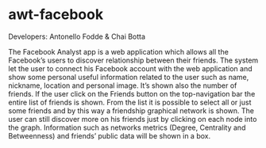 # awt-facebook
Developers: Antonello Fodde & Chai Botta

The Facebook Analyst app is a web application which allows all the Facebook’s users to discover relationship between their friends. The system let the user to connect his Facebook account with the web application and show some personal useful information related to the user such as name, nickname, location and personal image. It’s shown also the number of friends. If the user click on the Friends button on the top-navigation bar the entire list of friends is shown. From the list it is possible to select all or just some friends and by this way a friendship graphical network is shown. The user can still discover more on his friends just by clicking on each node into the graph. Information such as networks metrics (Degree, Centrality and Betweenness) and friends’ public data will be shown in a box.